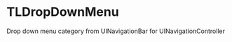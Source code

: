TLDropDownMenu
==============

Drop down menu category from UINavigationBar for UINavigationController